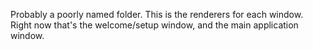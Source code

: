 Probably a poorly named folder. This is the renderers for each window. Right now that's the welcome/setup window, and the main application window.
